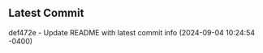 
## Latest Commit
def472e - Update README with latest commit info (2024-09-04 10:24:54 -0400) <Yunxi-Zhou>
